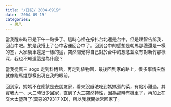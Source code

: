 ```yaml
---
title: "/日記/ 2004-0919"
date: '2004-09-19'
categories:
  - 男八
---
```


當我醒來時已是下午一點多了。這時心裡在掙扎台北還是台中，但是理智告訴我，回台中吧。於是我搭上了台中客運回台中了。回到台中的感想是朝馬那邊還是一樣的塞，大家騎車還是一樣的猛，突然間覺得自己對於台中的想念並沒有對新竹那樣深，我也不知道這是為什麼？

當我從廣三 sogo 走到科博館，再走到植物園，最後回到家的路上，很多事情突然就像跑馬燈那樣出現在我的眼前。

回到家，媽媽不在應該是去朋友家，看來沒辦法吃到媽媽煮的菜，有點小難過。其實我大一、大二時很少回家，直到了大三突然轉性，因為那時有機車了，再加上在交大太墮落了(萬惡的79317 XD)，所以我就開始常回家了。